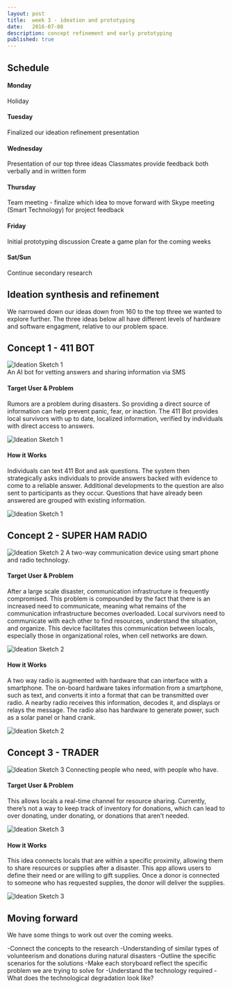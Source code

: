 ```yaml
---
layout: post
title:  week 3 - ideation and prototyping
date:   2016-07-08
description: concept refinement and early prototyping
published: true
---
```

## Schedule  

#### Monday
Holiday

#### Tuesday
Finalized our ideation refinement presentation 

#### Wednesday
Presentation of our top three ideas
Classmates provide feedback both verbally and in written form


#### Thursday
Team meeting - finalize which idea to move forward with
Skype meeting (Smart Technology) for project feedback

#### Friday
Initial prototyping discussion
Create a game plan for the coming weeks

#### Sat/Sun
Continue secondary research



## Ideation synthesis and refinement
We narrowed down our ideas down from 160 to the top three we wanted to explore further. The three ideas below all have different levels of hardware and software engagment, relative to our problem space.

## Concept 1 - 411 BOT
![Ideation Sketch 1](../../../img/week-3/Idea1DiagramHero.png)<br/>
An AI bot for vetting answers and sharing information via SMS

#### Target User & Problem
Rumors are a problem during disasters. So providing a direct source of information can help prevent panic, fear, or inaction. The 411 Bot provides local survivors with up to date, localized information, verified by individuals with direct access to answers.

![Ideation Sketch 1](../../../img/week-3/Idea1Diagram.png)
#### How it Works
Individuals can text 411 Bot and ask questions. The system then strategically asks individuals to provide answers backed with evidence to come to a reliable answer. Additional developments to the question are also sent to participants as they occur. Questions that have already been answered are grouped with existing information.

![Ideation Sketch 1](../../../img/week-3/Idea1Storyboard.png)


## Concept 2 - SUPER HAM RADIO
![Ideation Sketch 2](../../../img/week-3/Idea2DiagramHero.png)
A two-way communication device using smart phone and radio technology.

#### Target User & Problem
After a large scale disaster, communication infrastructure is frequently compromised. This problem is compounded by the fact that there is an increased need to communicate, meaning what remains of the communication infrastructure becomes overloaded. Local survivors need to communicate with each other to find resources, understand the situation, and organize. This device facilitates this communication between locals, especially those in organizational roles, when cell networks are down.

![Ideation Sketch 2](../../../img/week-3/Idea2Diagram.png)
#### How it Works
A two way radio is augmented with hardware that can interface with a smartphone. The on-board hardware takes information from a smartphone, such as text, and converts it into a format that can be transmitted over radio. A nearby radio receives this information, decodes it, and displays or relays the message. The radio also has hardware to generate power, such as a solar panel or hand crank.

![Ideation Sketch 2](../../../img/week-3/Idea2Storyboard.png)


## Concept 3 - TRADER
![Ideation Sketch 3](../../../img/week-3/Idea3DiagramHero.png)
Connecting people who need, with people who have.

#### Target User & Problem
This allows locals a real-time channel for resource sharing. Currently, there’s not a way to keep track of inventory for donations, which can lead to over donating, under donating, or donations that aren’t needed.

![Ideation Sketch 3](../../../img/week-3/Idea3Diagram.png)
#### How it Works
This idea connects locals that are within a specific proximity, allowing them to share resources or supplies after a disaster. This app allows users to define their need or are willing to gift supplies. Once a donor is connected to someone who has requested supplies, the donor will deliver the supplies.

![Ideation Sketch 3](../../../img/week-3/Idea3Storyboard.png)


## Moving forward
We have some things to work out over the coming weeks.

-Connect the concepts to the research
-Understanding of similar types of volunteerism and donations during natural disasters
-Outline the specific scenarios for the solutions
-Make each storyboard reflect the specific problem we are trying to solve for
-Understand the technology required
-What does the technological degradation look like?
